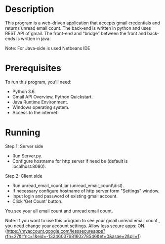 # Description
This program is a web-driven application that accepts gmail credentials and returns unread email count. The back-end is written in python and uses REST API of gmail. The front-end and “bridge” between the front and back-ends is written in java.

Note: For Java-side is used Netbeans IDE

# Prerequisites

To run this program, you'll need:
* Python 3.6.
* Gmail API Overview, Python Quickstart.
* Java Runtime Environment.
* Windows operating system.
*	Access to the internet.

# Running 

Step 1: Server side

*	Run Server.py.
* Configure hostname for http server if need be (default is localhost:8080).

Step 2: Client side

*	Run unread_email_count.jar (unread_email_count\dist).
*	If necessary configure hostname of http server form "Settings" window.
*	Input login and password of existing  gmail account.
*	Click ‘Get Count’ button.

You see your all email count and unread email count. 

Note: If you want to use this program to see your gmail unread email count , you need  change your account settings. Allow less secure apps: ON. (https://myaccount.google.com/lesssecureapps?rfn=27&rfnc=1&eid=-1324603768160278546&et=0&asae=2&pli=1) 
